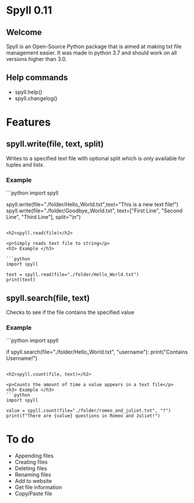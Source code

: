 <h1>Spyll 0.11</h1>

<h2>Welcome</h2>
<p>Spyll is an Open-Source Python package that is aimed at making txt file management easier. It was made in python 3.7 and should work on all versions higher than 3.0.</p>

<h2>Help commands</h2>
<ul>
<li>spyll.help()</li>
<li>spyll.changelog()</li>
</ul>

<h1>Features</h1>

<h2>spyll.write(file, text, split)</h2>

<p>Writes to a specified text file with optional split which is only available for tuples and lists.</p>
<h3> Example </h3>
```python
import spyll

spyll.write(file="./folder/Hello_World.txt",text="This is a new text file!")
spyll.write(file="./folder/Goodbye_World.txt", text=["First Line", "Second Line", "Third Line"], split="\n")
```

<h2>spyll.read(file)</h2>

<p>Simply reads text file to string</p>
<h3> Example </h3>

```python
import spyll

text = spyll.read(file="./folder/Hello_World.txt")
print(text)
```

<h2>spyll.search(file, text)</h2>

<p>Checks to see if the file contains the specified value</p>
<h3> Example </h3>
```python
import spyll

if spyll.search(file="./folder/Hello_World.txt", "username"):
  print("Contains Username!")
```

<h2>spyll.count(file, text)</h2>

<p>Counts the amount of time a value appears in a text file</p>
<h3> Example </h3>
```python
import spyll

value = spyll.count(file="./folder/romeo_and_juliet.txt", "?")
print(f"There are {value} questions in Romeo and Juliet!")
```

<h1>To do</h1>
<ul>
<li>Appending files</li>
<li>Creating files</li>
<li>Deleting files</li>
<li>Renaming files</li>
<li>Add to website</li>
<li>Get file information</li>
<li>Copy/Paste file</li>
</ul>
